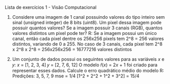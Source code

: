 Lista de exercícios 1 - Visão Computacional

1. Considere uma imagem de 1 canal possuindo valores do tipo inteiro sem sinal (unsigned integer) de 8 bits (uint8). Um pixel dessa imagem pode possuir quantos valores? Se a imagem possuir 3 canais (RGB), quantos valores distintos um pixel pode ter?
R: Se a imagem possui um único canal, então cada pixel dentre os 256x256 pixels tem 2^8 = 256 valores distintos, variando de 0 a 255. No caso de 3 canais, cada pixel tem 2^8 x 2^8 x 2^8 = 256x256x256 = 16777216 valores distintos

2. Um conjunto de dados possui os seguintes valores para as variáveis 𝑥 e 𝑦:
𝑥 = [1, 2, 3, 4]
𝑦 = [2, 7, 6, 12]
O modelo 𝑓(𝑥) = 2𝑥 + 1 foi criado para representar esses dados. Calcule o erro quadrático médio
do modelo
R: Predições: 3, 5, 7, 9
mse = 1/4 [1^2 + 2^2 + 1^2 + 3^2] = 15/4